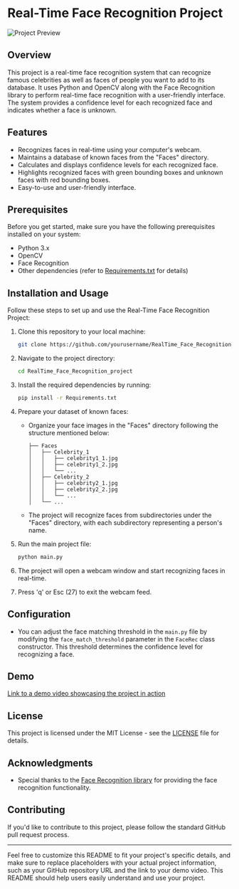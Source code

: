 # Real-Time Face Recognition Project

![Project Preview](link_to_your_project_video.gif)

## Overview

This project is a real-time face recognition system that can recognize famous celebrities as well as faces of people you want to add to its database. It uses Python and OpenCV along with the Face Recognition library to perform real-time face recognition with a user-friendly interface. The system provides a confidence level for each recognized face and indicates whether a face is unknown.

## Features

- Recognizes faces in real-time using your computer's webcam.
- Maintains a database of known faces from the "Faces" directory.
- Calculates and displays confidence levels for each recognized face.
- Highlights recognized faces with green bounding boxes and unknown faces with red bounding boxes.
- Easy-to-use and user-friendly interface.

## Prerequisites

Before you get started, make sure you have the following prerequisites installed on your system:

- Python 3.x
- OpenCV
- Face Recognition
- Other dependencies (refer to [Requirements.txt](Requirements.txt) for details)

## Installation and Usage

Follow these steps to set up and use the Real-Time Face Recognition Project:

1. Clone this repository to your local machine:

   ```bash
   git clone https://github.com/yourusername/RealTime_Face_Recognition_project.git
   ```

2. Navigate to the project directory:

   ```bash
   cd RealTime_Face_Recognition_project
   ```

3. Install the required dependencies by running:

   ```bash
   pip install -r Requirements.txt
   ```

4. Prepare your dataset of known faces:
   - Organize your face images in the "Faces" directory following the structure mentioned below:

     ```
     ├── Faces
     │   ├── Celebrity_1
     │   │   ├── celebrity1_1.jpg
     │   │   ├── celebrity1_2.jpg
     │   │   └── ...
     │   ├── Celebrity_2
     │   │   ├── celebrity2_1.jpg
     │   │   ├── celebrity2_2.jpg
     │   │   └── ...
     │   └── ...
     ```

   - The project will recognize faces from subdirectories under the "Faces" directory, with each subdirectory representing a person's name.

5. Run the main project file:

   ```bash
   python main.py
   ```

6. The project will open a webcam window and start recognizing faces in real-time.

7. Press 'q' or Esc (27) to exit the webcam feed.

## Configuration

- You can adjust the face matching threshold in the `main.py` file by modifying the `face_match_threshold` parameter in the `FaceRec` class constructor. This threshold determines the confidence level for recognizing a face.

## Demo

[Link to a demo video showcasing the project in action](https://github.com/OnkarSudrik/RealTime-Face-Recognition/blob/main/Facial_Recoginition_System.mp4)

## License

This project is licensed under the MIT License - see the [LICENSE](https://raw.githubusercontent.com/runwayml/model-face-recognition/master/LICENSE) file for details.

## Acknowledgments

- Special thanks to the [Face Recognition library](https://github.com/ageitgey/face_recognition) for providing the face recognition functionality.

## Contributing

If you'd like to contribute to this project, please follow the standard GitHub pull request process.

---

Feel free to customize this README to fit your project's specific details, and make sure to replace placeholders with your actual project information, such as your GitHub repository URL and the link to your demo video. This README should help users easily understand and use your project.
